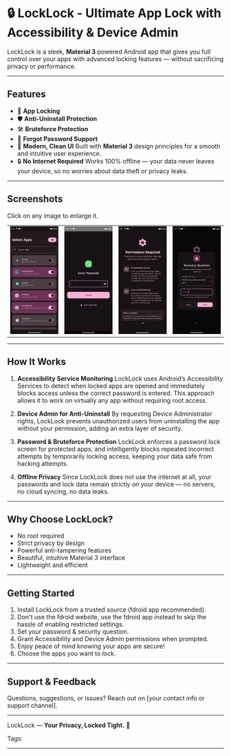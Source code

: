 # 🔒 LockLock - Ultimate App Lock with Accessibility & Device Admin

LockLock is a sleek, **Material 3** powered Android app that gives you full control over your apps with advanced locking features — without sacrificing privacy or performance.

---

## Features

* 🚫 **App Locking**
* 🛡️ **Anti-Uninstall Protection**
* 🛠️ **Bruteforce Protection**
* 🔑 **Forgot Password Support**
* 🎨 **Modern, Clean UI**
  Built with **Material 3** design principles for a smooth and intuitive user experience.
* 🔒 **No Internet Required**
  Works 100% offline — your data never leaves your device, so no worries about data theft or privacy leaks.

---

## Screenshots
Click on any image to enlarge it.
<table>
	<tr>
		<td><img src='fastlane/metadata/android/en-US/images/phoneScreenshots/1.png' width='120'></td>
		<td><img src='fastlane/metadata/android/en-US/images/phoneScreenshots/2.png' width='120'></td>
		<td><img src='fastlane/metadata/android/en-US/images/phoneScreenshots/3.png' width='120'></td>
		<td><img src='fastlane/metadata/android/en-US/images/phoneScreenshots/4.png' width='120'></td>
	</tr>
</table>

---

## How It Works

1. **Accessibility Service Monitoring**
   LockLock uses Android’s Accessibility Services to detect when locked apps are opened and immediately blocks access unless the correct password is entered. This approach allows it to work on virtually any app without requiring root access.

2. **Device Admin for Anti-Uninstall**
   By requesting Device Administrator rights, LockLock prevents unauthorized users from uninstalling the app without your permission, adding an extra layer of security.

3. **Password & Bruteforce Protection**
   LockLock enforces a password lock screen for protected apps, and intelligently blocks repeated incorrect attempts by temporarily locking access, keeping your data safe from hacking attempts.

4. **Offline Privacy**
   Since LockLock does not use the internet at all, your passwords and lock data remain strictly on your device — no servers, no cloud syncing, no data leaks.

---

## Why Choose LockLock?

* No root required
* Strict privacy by design
* Powerful anti-tampering features
* Beautiful, intuitive Material 3 interface
* Lightweight and efficient

---

## Getting Started

1. Install LockLock from a trusted source (fdroid app recommended).
2. Don't use the fdroid website, use the fdroid app instead to skip the hassle of enabling restricted settings.
3. Set your password & security question.
4. Grant Accessibility and Device Admin permissions when prompted.
5. Enjoy peace of mind knowing your apps are secure!
6. Choose the apps you want to lock.

---

## Support & Feedback

Questions, suggestions, or issues? Reach out on \[your contact info or support channel].



---

LockLock — **Your Privacy, Locked Tight.** 🔐

Tags: 

---

